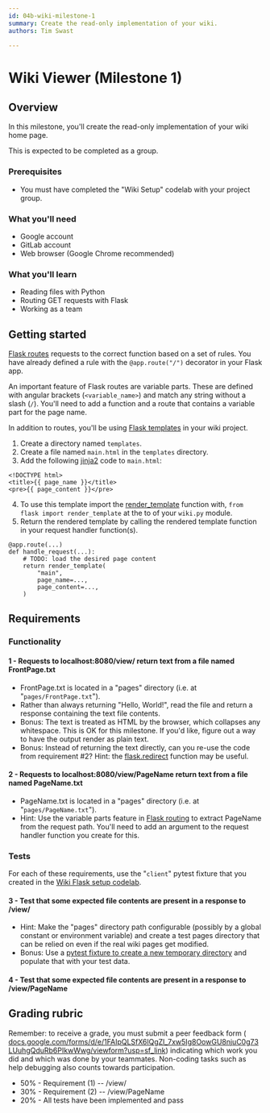 ```yaml
---
id: 04b-wiki-milestone-1
summary: Create the read-only implementation of your wiki.
authors: Tim Swast

---
```


# Wiki Viewer (Milestone 1)




## Overview



In this milestone, you'll create the read-only implementation of your wiki home page.

This is expected to be completed as a group.

### Prerequisites

* You must have completed the "Wiki Setup" codelab with your project group.

### What you'll need

* Google account
* GitLab account
* Web browser (Google Chrome recommended)

### What you'll learn

* Reading files with Python
* Routing GET requests with Flask
* Working as a team


## Getting started



[Flask routes](https://flask.palletsprojects.com/en/1.1.x/api/#url-route-registrations) requests to the correct function based on a set of rules. You have already defined a rule with the `@app.route("/")` decorator in your Flask app.

An important feature of Flask routes are variable parts. These are defined with angular brackets (`<variable_name>`) and match any string without a slash (`/`). You'll need to add a function and a route that contains a variable part for the page name.

In addition to routes, you'll be using  [Flask templates](https://flask.palletsprojects.com/en/1.1.x/tutorial/templates/) in your wiki project. 

1. Create a directory named `templates`.
2. Create a file named `main.html` in the `templates` directory.
3. Add the following  [jinja2](https://jinja.palletsprojects.com/en/2.11.x/templates/) code to `main.html`:

```
<!DOCTYPE html>
<title>{{ page_name }}</title>
<pre>{{ page_content }}</pre>
```

4. To use this template import the  [render_template](https://flask.palletsprojects.com/en/1.1.x/api/#flask.render_template) function with, `from flask import render_template` at the to of your `wiki.py` module.
5. Return the rendered template by calling the rendered template function in your request handler function(s).

```console
@app.route(...)
def handle_request(...):
    # TODO: load the desired page content
    return render_template(
        "main",
        page_name=...,
        page_content=...,
    )
```


## Requirements



### Functionality

#### 1 - Requests to localhost:8080/view/ return text from a file named FrontPage.txt

* FrontPage.txt is located in a "pages" directory (i.e. at "`pages/FrontPage.txt`").
* Rather than always returning "Hello, World!", read the file and return a response containing the text file contents.
* Bonus: The text is treated as HTML by the browser, which collapses any whitespace. This is OK for this milestone. If you'd like, figure out a way to have the output render as plain text.
* Bonus: Instead of returning the text directly, can you re-use the code from requirement #2? Hint: the  [flask.redirect](https://flask.palletsprojects.com/en/1.1.x/api/?highlight=redirect#flask.redirect) function may be useful.

#### 2 - Requests to localhost:8080/view/PageName return text from a file named PageName.txt

* PageName.txt is located in a "pages" directory (i.e. at "`pages/PageName.txt`").
* Hint: Use the variable parts feature in  [Flask routing](https://flask.palletsprojects.com/en/1.1.x/api/#url-route-registrations) to extract PageName from the request path. You'll need to add an argument to the request handler function you create for this.

### Tests

For each of these requirements, use the "`client`" pytest fixture that you created in the  [Wiki Flask setup codelab](https://google-techx.github.io/software-development-studio/04a-wiki-flask/?index=/software-development-studio/#0).

#### 3 - Test that some expected file contents are present in a response to /view/

* Hint: Make the "pages" directory path configurable (possibly by a global constant or environment variable) and create a test pages directory that can be relied on even if the real wiki pages get modified.
* Bonus: Use a  [pytest fixture to create a new temporary directory](https://docs.pytest.org/en/6.2.x/tmpdir.html#the-tmp-path-fixture) and populate that with your test data.

#### 4 - Test that some expected file contents are present in a response to /view/PageName


## Grading rubric



Remember: to receive a grade, you must submit a peer feedback form ( [docs.google.com/forms/d/e/1FAIpQLSfX6lQgZl_7xw5Ig8OowGU8njuC0g73LUuhgQduRb6PIkwWwg/viewform?usp=sf_link](https://docs.google.com/forms/d/e/1FAIpQLSfX6lQgZl_7xw5Ig8OowGU8njuC0g73LUuhgQduRb6PIkwWwg/viewform?usp=sf_link)) indicating which work you did and which was done by your teammates. Non-coding tasks such as help debugging also counts towards participation.

* 50% - Requirement (1) -- /view/
* 30% - Requirement (2) -- /view/PageName
* 20% - All tests have been implemented and pass


